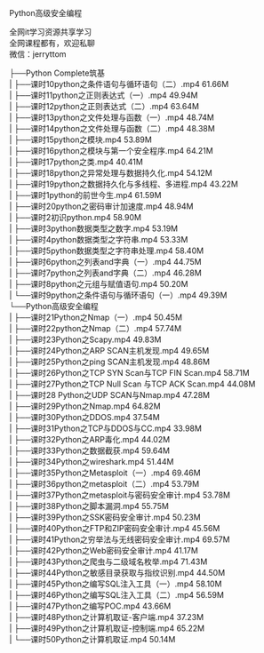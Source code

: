 Python高级安全编程

全网it学习资源共享学习<br>全网课程都有，欢迎私聊<br>微信：jerryttom<br>

├──Python Complete筑基<br> | ├──课时10python之条件语句与循环语句（二）.mp4 61.66M<br> | ├──课时11python之正则表达式（一）.mp4 49.94M<br> | ├──课时12python之正则表达式（二）.mp4 63.64M<br> | ├──课时13python之文件处理与函数（一）.mp4 48.74M<br> | ├──课时14python之文件处理与函数（二）.mp4 48.38M<br> | ├──课时15python之模块.mp4 53.89M<br> | ├──课时16python之模块与第一个安全程序.mp4 64.21M<br> | ├──课时17python之类.mp4 40.41M<br> | ├──课时18python之异常处理与数据持久化.mp4 54.12M<br> | ├──课时19python之数据持久化与多线程、多进程.mp4 43.22M<br> | ├──课时1python的前世今生.mp4 61.59M<br> | ├──课时20python之密码审计加速度.mp4 48.94M<br> | ├──课时2初识python.mp4 58.90M<br> | ├──课时3python数据类型之数字.mp4 53.19M<br> | ├──课时4python数据类型之字符串.mp4 53.33M<br> | ├──课时5python数据类型之字符串处理.mp4 58.40M<br> | ├──课时6python之列表and字典（一）.mp4 44.75M<br> | ├──课时7python之列表and字典（二）.mp4 46.28M<br> | ├──课时8python之元组与赋值语句.mp4 50.20M<br> | └──课时9python之条件语句与循环语句（一）.mp4 49.39M<br> └──Python高级安全编程<br> | ├──课时21Python之Nmap（一）.mp4 50.45M<br> | ├──课时22python之Nmap（二）.mp4 57.74M<br> | ├──课时23Python之Scapy.mp4 49.83M<br> | ├──课时24Python之ARP SCAN主机发现.mp4 49.65M<br> | ├──课时25Python之ping SCAN主机发现.mp4 48.86M<br> | ├──课时26Python之TCP SYN Scan与TCP FIN Scan.mp4 58.71M<br> | ├──课时27Python之TCP Null Scan 与TCP ACK Scan.mp4 44.08M<br> | ├──课时28 Python之UDP SCAN与Nmap.mp4 47.28M<br> | ├──课时29Python之Nmap.mp4 64.82M<br> | ├──课时30Python之DDOS.mp4 37.54M<br> | ├──课时31Python之TCP与DDOS与CC.mp4 33.98M<br> | ├──课时32Python之ARP毒化.mp4 44.02M<br> | ├──课时33Python之数据截获.mp4 59.64M<br> | ├──课时34Python之wireshark.mp4 51.44M<br> | ├──课时35Python之Metasploit（一）.mp4 69.46M<br> | ├──课时36python之metasploit（二）.mp4 53.79M<br> | ├──课时37Python之metasploit与密码安全审计.mp4 53.78M<br> | ├──课时38Python之脚本漏洞.mp4 55.75M<br> | ├──课时39Python之SSK密码安全审计.mp4 50.23M<br> | ├──课时40Python之FTP和ZIP密码安全审计.mp4 45.56M<br> | ├──课时41Python之穷举法与无线密码安全审计.mp4 69.57M<br> | ├──课时42Python之Web密码安全审计.mp4 41.17M<br> | ├──课时43Python之爬虫与二级域名枚举.mp4 71.43M<br> | ├──课时44Python之敏感目录获取与指纹识别.mp4 44.50M<br> | ├──课时45Python之编写SQL注入工具（一）.mp4 58.10M<br> | ├──课时46Python之编写SQL注入工具（二）.mp4 56.59M<br> | ├──课时47Python之编写POC.mp4 43.66M<br> | ├──课时48Python之计算机取证-客户端.mp4 37.23M<br> | ├──课时49Python之计算机取证-控制端.mp4 65.22M<br> | └──课时50Python之计算机取证.mp4 50.14M